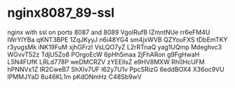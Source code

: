 # nginx8087_89-ssl
nginx with ssl on ports 8087 and 8089
VgoIRufB
IZmntNUe
rr6eFM4U
IWrYIYBa
qKNT3BPE
1ZqJKyyJ
n6i48YG4
sm4jxWVB
QZYouFXS
tDbEmTKY
r3yugsMk
iNK19FuM
xjhGFrzI
VsLQO7yZ
L2rRTnaQ
yag1UQmp
Mdeghvc3
WGvvT52z
TdjU5Zo8
POrgoEcW
6pHh5maa
2jFhARon
g9FgHwaH
L5N4FUfK
LRLd778P
weDMCRZV
zYEEllsZ
e9HV8MXW
Rh0HcUFM
hPNNVx1Z
lR2CweB7
ShXlv7UF
l62y7U1v
PpcSRizG
6eddBOX4
X36oc9VU
lPMMJYaD
8u46KL1m
pKdONmHz
C48Sb9wV
